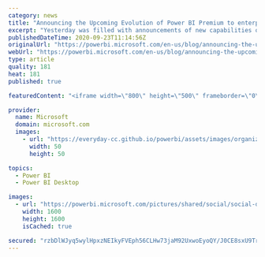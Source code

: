 ```yaml
---
category: news
title: "Announcing the Upcoming Evolution of Power BI Premium to enterprise markets and beyond"
excerpt: "Yesterday was filled with announcements of new capabilities of Power BI Premium and even a per user licensing option to gain access to Premium features. This blog post sums those up so you can prepare for a much better experience of owning and using Power BI Premium."
publishedDateTime: 2020-09-23T11:14:56Z
originalUrl: "https://powerbi.microsoft.com/en-us/blog/announcing-the-upcoming-evolution-of-power-bi-premium-to-enterprise-markets-and-beyond/"
webUrl: "https://powerbi.microsoft.com/en-us/blog/announcing-the-upcoming-evolution-of-power-bi-premium-to-enterprise-markets-and-beyond/"
type: article
quality: 181
heat: 181
published: true

featuredContent: "<iframe width=\"800\" height=\"500\" frameborder=\"0\" src=\"https://www.youtube.com/embed/KSmdEGZT8Tk\" allow=\"accelerometer; autoplay; encrypted-media; gyroscope; picture-in-picture\" allowfullscreen></iframe>"

provider:
  name: Microsoft
  domain: microsoft.com
  images:
    - url: "https://everyday-cc.github.io/powerbi/assets/images/organizations/microsoft.com-50x50.jpg"
      width: 50
      height: 50

topics:
  - Power BI
  - Power BI Desktop

images:
  - url: "https://powerbi.microsoft.com/pictures/shared/social/social-default-image.png"
    width: 1600
    height: 1600
    isCached: true

secured: "rzbDlWJyq5wylHpxzNEIkyFVEph56CLHw73jaM92UxwoEyoQY/J0CE8sxU9TrsIVRUnPIKMAAsuFwBYTFogl69VzWQnwgzhzrWVvScdrD6bXDOImW/N7ljhycQVPrcTsXy/MPBHhN/w4cutxI7D3a2le/cMJVIeztZMqg+dPSXDSFPDwufijR65vkanFlULVtxgOf+uHD5DX8ZIBDm5Kn0FJenZi50+sGHw9MdxqFQ/jNZJnbuAjE7tVDNfHGX08gcpw41JBPdfYJ8yHiHNQvaxantKAllT5alqjUPZWPY+S/JvJL/jmOyIRo80vPirJ3BsdzVNkWkYIJt1XqPXFLBbXRYjLzUN5KfmgyqRei1Q6fd44SZ6KiZy+Tz0Z4ZiwNJGXfvNJtEMRrIFHJp3fZL0hfPgcj0fpi8S+iA7LVn4WdY76S0fOT3GC7nBmYZYKf8FIqDOyvQBcAYSe32PwTA==;14brVvJ69kCZRjpN4JLdAA=="
---
```


